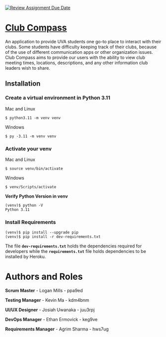 [![Review Assignment Due Date](https://classroom.github.com/assets/deadline-readme-button-24ddc0f5d75046c5622901739e7c5dd533143b0c8e959d652212380cedb1ea36.svg)](https://classroom.github.com/a/xHnRfY9D)

# [Club Compass](TODO_INSERT_LINK)
An application to provide UVA students one go-to place to interact with their clubs. Some students have difficulty keeping track of their clubs, because of the use of different communication apps or other organization issues. Club Compass aims to provide our users with the ability to view club meeting times, locations, descriptions, and any other information club leaders wish to share.


## Installation

### **Create a virtual environment in Python 3.11**

Mac and Linux
```shell
$ python3.11 -m venv venv
```

Windows
```shell
$ py -3.11 -m venv venv
```

### **Activate your venv**

Mac and Linux
```shell
$ source venv/bin/activate
```


Windows
```shell
$ venv/Scripts/activate
```


**Verify Python Version in venv**
```shell
(venv)$ python -V
Python 3.11
```

### **Install Requirements**
```shell
(venv)$ pip install --upgrade pip
(venv)$ pip install -r dev-requirements.txt
```
The file **`dev-requirements.txt`** holds the dependencies required for developers while the **`requirements.txt`** file holds dependencies to be installed by Heroku.


# Authors and Roles

**Scrum Master** - Logan Mills - ppa9ed

**Testing Manager** - Kevin Ma - kdm4bnm

**UI/UX Designer** - Josiah  Uwanaka - juu3rpj

**DevOps Manager** - Ethan Ermovick - keg9ve

**Requirements Manager** - Agrim Sharma - hws7ug
